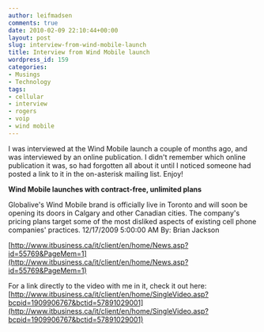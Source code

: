 ```yaml
---
author: leifmadsen
comments: true
date: 2010-02-09 22:10:44+00:00
layout: post
slug: interview-from-wind-mobile-launch
title: Interview from Wind Mobile launch
wordpress_id: 159
categories:
- Musings
- Technology
tags:
- cellular
- interview
- rogers
- voip
- wind mobile
---
```


I was interviewed at the Wind Mobile launch a couple of months ago, and was interviewed by an online publication. I didn't remember which online publication it was, so had forgotten all about it until I noticed someone had posted a link to it in the on-asterisk mailing list. Enjoy!




**Wind Mobile launches with contract-free, unlimited plans**

Globalive's Wind Mobile brand is officially live in Toronto and will soon be opening its doors in Calgary and other Canadian cities. The company's pricing plans target some of the most disliked aspects of existing cell phone companies' practices.
12/17/2009 5:00:00 AM By: Brian Jackson




[http://www.itbusiness.ca/it/client/en/home/News.asp?id=55769&PageMem=1](http://www.itbusiness.ca/it/client/en/home/News.asp?id=55769&PageMem=1)

For a link directly to the video with me in it, check it out here: [http://www.itbusiness.ca/it/client/en/home/SingleVideo.asp?bcpid=1909906767&bctid=57891029001](http://www.itbusiness.ca/it/client/en/home/SingleVideo.asp?bcpid=1909906767&bctid=57891029001)
